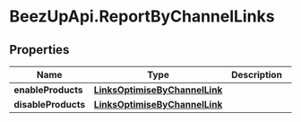 # BeezUpApi.ReportByChannelLinks

## Properties
Name | Type | Description | Notes
------------ | ------------- | ------------- | -------------
**enableProducts** | [**LinksOptimiseByChannelLink**](LinksOptimiseByChannelLink.md) |  | [optional] 
**disableProducts** | [**LinksOptimiseByChannelLink**](LinksOptimiseByChannelLink.md) |  | [optional] 


